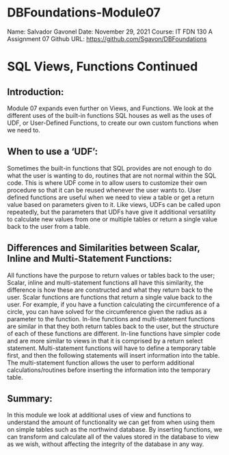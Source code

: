 # DBFoundations-Module07

Name: Salvador Gavonel
Date: November 29, 2021
Course: IT FDN 130 A
Assignment 07
Github URL: https://github.com/Sgavon/DBFoundations
# SQL Views, Functions Continued
## Introduction:
Module 07 expands even further on Views, and Functions.  We look at the different uses of the built-in functions SQL houses as well as the uses of UDF, or User-Defined Functions, to create our own custom functions when we need to.
## When to use a ‘UDF’:
Sometimes the built-in functions that SQL provides are not enough to do what the user is wanting to do, routines that are not normal within the SQL code.  This is where UDF come in to allow users to customize their own procedure so that it can be reused whenever the user wants to.
User defined functions are useful when we need to view a table or get a return value based on parameters given to it.  Like views, UDFs can be called upon repeatedly, but the parameters that UDFs have give it additional versatility to calculate new values from one or multiple tables or return a single value back to the user from a table.  
## Differences and Similarities between Scalar, Inline and Multi-Statement Functions:
All functions have the purpose to return values or tables back to the user; Scalar, inline and multi-statement functions all have this similarity, the difference is how these are constructed and what they return back to the user.
	Scalar functions are functions that return a single value back to the user.  For example, if you have a function calculating the circumference of a circle, you can have solved for the circumference given the radius as a parameter to the function.
	In-line functions and multi-statement functions are similar in that they both return tables back to the user, but the structure of each of these functions are different.
	In-line functions have simpler code and are more similar to views in that it is comprised by a return select statement.  Multi-statement functions will have to define a temporary table first, and then the following statements will insert information into the table.  The multi-statement function allows the user to perform additional calculations/routines before inserting the information into the temporary table.
## Summary:
In this module we look at additional uses of view and functions to understand the amount of functionality we can get from when using them on simple tables such as the northwind database.  By inserting functions, we can transform and calculate all of the values stored in the database to view as we wish, without affecting the integrity of the database in any way. 

